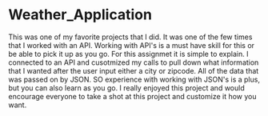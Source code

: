 # Weather_Application

This was one of my favorite projects that I did. It was one of the few times that I worked with an API. Working with API's is a must have skill for this or be able to pick it up as you go. For this assignmet it is simple to explain. I connected to an API and cusotmized my calls to pull down what information that I wanted after the user input either a city or zipcode. All of the data that was passed on by JSON. SO experience with working with JSON's is a plus, but you can also learn as you go. I really enjoyed this project and would encourage everyone to take a shot at this project and customize it how you want.
